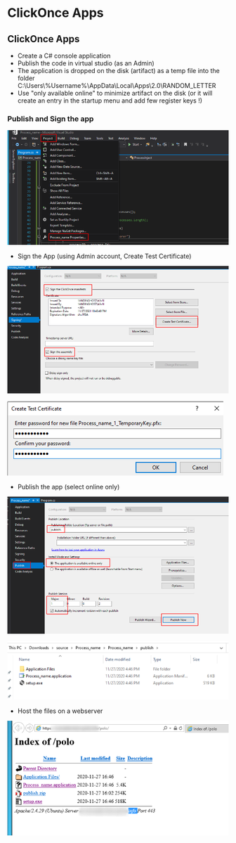 # ClickOnce Apps

## ClickOnce Apps

* Create a C# console application
* Publish the code in virtual studio (as an Admin)
* The application is dropped on the disk (artifact) as a temp file into the folder C:\Users\\%Username%\AppData\Local\Apps\2.0\RANDOM\_LETTER
* Use "only available online" to minimize artifact on the disk (or it will create an entry in the startup menu and add few register keys !)

### Publish and Sign the app

![](<../../../.gitbook/assets/image (61).png>)

* Sign the App (using Admin account, Create Test Certificate)

![](<../../../.gitbook/assets/image (37).png>)

![](<../../../.gitbook/assets/image (22).png>)

* Publish the app (select online only)

![](<../../../.gitbook/assets/image (26) (1).png>)

![](<../../../.gitbook/assets/image (241).png>)

* Host the files on a webserver

![](<../../../.gitbook/assets/image (119).png>)
